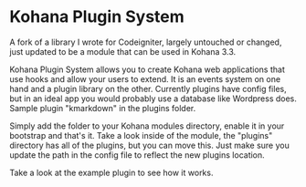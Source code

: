 Kohana Plugin System
====================

A fork of a library I wrote for Codeigniter, largely untouched or changed, just updated to be a module that can be used in Kohana 3.3.

Kohana Plugin System allows you to create Kohana web applications that use hooks and allow your users to extend. It is an events system on one hand and a plugin library on the other. Currently plugins have config files, but in an ideal app you would probably use a database like Wordpress does.  Sample plugin "kmarkdown" in the plugins folder.

Simply add the folder to your Kohana modules directory, enable it in your bootstrap and that's it. Take a look inside of the module, the "plugins" directory has all of the plugins, but you can move this. Just make sure you update the path in the config file to reflect the new plugins location.

Take a look at the example plugin to see how it works.
